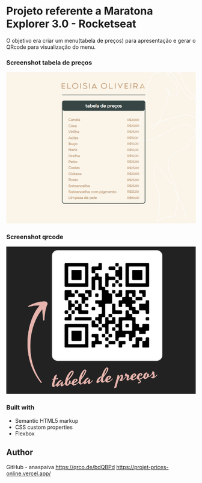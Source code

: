 # Projeto referente a Maratona Explorer 3.0 - Rocketseat

O objetivo era criar um menu(tabela de preços) para apresentação e gerar o QRcode para visualização do menu.

### Screenshot tabela de preços

![](./assets/screenshot.PNG)

### Screenshot qrcode

![](./assets/screenshot-qrcode.PNG)


### Built with

- Semantic HTML5 markup
- CSS custom properties
- Flexbox

## Author

GitHub - anaspaiva 
https://qrco.de/bdQBPd
https://projet-prices-online.vercel.app/
